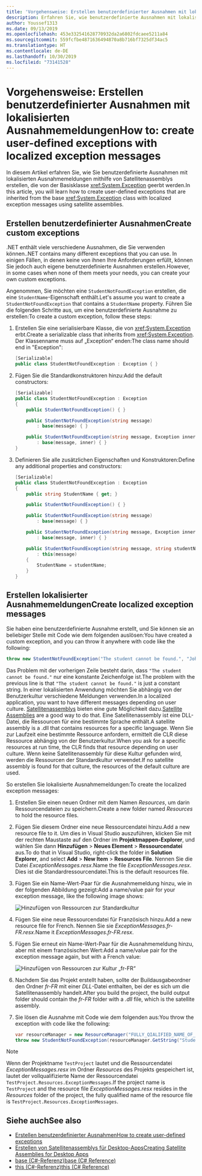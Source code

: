 ```yaml
---
title: 'Vorgehensweise: Erstellen benutzerdefinierter Ausnahmen mit lokalisierten Ausnahmemeldungen'
description: Erfahren Sie, wie benutzerdefinierte Ausnahmen mit lokalisierten Ausnahmemeldungen erstellt werden.
author: Youssef1313
ms.date: 09/13/2019
ms.openlocfilehash: 453e332541628770932da2a6802fdcaee5211a84
ms.sourcegitcommit: 559fcfbe4871636494870a8b716bf7325df34ac5
ms.translationtype: HT
ms.contentlocale: de-DE
ms.lasthandoff: 10/30/2019
ms.locfileid: "73141528"
---
```

# <a name="how-to-create-user-defined-exceptions-with-localized-exception-messages"></a><span data-ttu-id="88a74-103">Vorgehensweise: Erstellen benutzerdefinierter Ausnahmen mit lokalisierten Ausnahmemeldungen</span><span class="sxs-lookup"><span data-stu-id="88a74-103">How to: create user-defined exceptions with localized exception messages</span></span>

<span data-ttu-id="88a74-104">In diesem Artikel erfahren Sie, wie Sie benutzerdefinierte Ausnahmen mit lokalisierten Ausnahmemeldungen mithilfe von Satellitenassemblys erstellen, die von der Basisklasse <xref:System.Exception> geerbt werden.</span><span class="sxs-lookup"><span data-stu-id="88a74-104">In this article, you will learn how to create user-defined exceptions that are inherited from the base <xref:System.Exception> class with localized exception messages using satellite assemblies.</span></span>

## <a name="create-custom-exceptions"></a><span data-ttu-id="88a74-105">Erstellen benutzerdefinierter Ausnahmen</span><span class="sxs-lookup"><span data-stu-id="88a74-105">Create custom exceptions</span></span>

<span data-ttu-id="88a74-106">.NET enthält viele verschiedene Ausnahmen, die Sie verwenden können.</span><span class="sxs-lookup"><span data-stu-id="88a74-106">.NET contains many different exceptions that you can use.</span></span> <span data-ttu-id="88a74-107">In einigen Fällen, in denen keine von ihnen Ihre Anforderungen erfüllt, können Sie jedoch auch eigene benutzerdefinierte Ausnahmen erstellen.</span><span class="sxs-lookup"><span data-stu-id="88a74-107">However, in some cases when none of them meets your needs, you can create your own custom exceptions.</span></span>

<span data-ttu-id="88a74-108">Angenommen, Sie möchten eine `StudentNotFoundException` erstellen, die eine `StudentName`-Eigenschaft enthält.</span><span class="sxs-lookup"><span data-stu-id="88a74-108">Let's assume you want to create a `StudentNotFoundException` that contains a `StudentName` property.</span></span>
<span data-ttu-id="88a74-109">Führen Sie die folgenden Schritte aus, um eine benutzerdefinierte Ausnahme zu erstellen:</span><span class="sxs-lookup"><span data-stu-id="88a74-109">To create a custom exception, follow these steps:</span></span>

1. <span data-ttu-id="88a74-110">Erstellen Sie eine serialisierbare Klasse, die von <xref:System.Exception> erbt.</span><span class="sxs-lookup"><span data-stu-id="88a74-110">Create a serializable class that inherits from <xref:System.Exception>.</span></span> <span data-ttu-id="88a74-111">Der Klassenname muss auf „Exception“ enden:</span><span class="sxs-lookup"><span data-stu-id="88a74-111">The class name should end in "Exception":</span></span>

    ```csharp
    [Serializable]
    public class StudentNotFoundException : Exception { }
    ```

1. <span data-ttu-id="88a74-112">Fügen Sie die Standardkonstruktoren hinzu:</span><span class="sxs-lookup"><span data-stu-id="88a74-112">Add the default constructors:</span></span>

    ```csharp
    [Serializable]
    public class StudentNotFoundException : Exception
    {
        public StudentNotFoundException() { }

        public StudentNotFoundException(string message)
            : base(message) { }

        public StudentNotFoundException(string message, Exception inner)
            : base(message, inner) { }
    }
    ```

1. <span data-ttu-id="88a74-113">Definieren Sie alle zusätzlichen Eigenschaften und Konstruktoren:</span><span class="sxs-lookup"><span data-stu-id="88a74-113">Define any additional properties and constructors:</span></span>

    ```csharp
    [Serializable]
    public class StudentNotFoundException : Exception
    {
        public string StudentName { get; }

        public StudentNotFoundException() { }

        public StudentNotFoundException(string message)
            : base(message) { }

        public StudentNotFoundException(string message, Exception inner)
            : base(message, inner) { }

        public StudentNotFoundException(string message, string studentName)
            : this(message)
        {
            StudentName = studentName;
        }
    }
    ```

## <a name="create-localized-exception-messages"></a><span data-ttu-id="88a74-114">Erstellen lokalisierter Ausnahmemeldungen</span><span class="sxs-lookup"><span data-stu-id="88a74-114">Create localized exception messages</span></span>

<span data-ttu-id="88a74-115">Sie haben eine benutzerdefinierte Ausnahme erstellt, und Sie können sie an beliebiger Stelle mit Code wie dem folgenden auslösen:</span><span class="sxs-lookup"><span data-stu-id="88a74-115">You have created a custom exception, and you can throw it anywhere with code like the following:</span></span>

```csharp
throw new StudentNotFoundException("The student cannot be found.", "John");
```

<span data-ttu-id="88a74-116">Das Problem mit der vorherigen Zeile besteht darin, dass `"The student cannot be found."` nur eine konstante Zeichenfolge ist.</span><span class="sxs-lookup"><span data-stu-id="88a74-116">The problem with the previous line is that `"The student cannot be found."` is just a constant string.</span></span> <span data-ttu-id="88a74-117">In einer lokalisierten Anwendung möchten Sie abhängig von der Benutzerkultur verschiedene Meldungen verwenden.</span><span class="sxs-lookup"><span data-stu-id="88a74-117">In a localized application, you want to have different messages depending on user culture.</span></span>
<span data-ttu-id="88a74-118">[Satellitenassemblys](../../framework/resources/creating-satellite-assemblies-for-desktop-apps.md) bieten eine gute Möglichkeit dazu.</span><span class="sxs-lookup"><span data-stu-id="88a74-118">[Satellite Assemblies](../../framework/resources/creating-satellite-assemblies-for-desktop-apps.md) are a good way to do that.</span></span> <span data-ttu-id="88a74-119">Eine Satellitenassembly ist eine DLL-Datei, die Ressourcen für eine bestimmte Sprache enthält.</span><span class="sxs-lookup"><span data-stu-id="88a74-119">A satellite assembly is a .dll that contains resources for a specific language.</span></span> <span data-ttu-id="88a74-120">Wenn Sie zur Laufzeit eine bestimmte Ressource anfordern, ermittelt die CLR diese Ressource abhängig von der Benutzerkultur.</span><span class="sxs-lookup"><span data-stu-id="88a74-120">When you ask for a specific resources at run time, the CLR finds that resource depending on user culture.</span></span> <span data-ttu-id="88a74-121">Wenn keine Satellitenassembly für diese Kultur gefunden wird, werden die Ressourcen der Standardkultur verwendet.</span><span class="sxs-lookup"><span data-stu-id="88a74-121">If no satellite assembly is found for that culture, the resources of the default culture are used.</span></span>

<span data-ttu-id="88a74-122">So erstellen Sie lokalisierte Ausnahmemeldungen:</span><span class="sxs-lookup"><span data-stu-id="88a74-122">To create the localized exception messages:</span></span>

1. <span data-ttu-id="88a74-123">Erstellen Sie einen neuen Ordner mit dem Namen *Resources*, um darin Ressourcendateien zu speichern.</span><span class="sxs-lookup"><span data-stu-id="88a74-123">Create a new folder named *Resources* to hold the resource files.</span></span>
1. <span data-ttu-id="88a74-124">Fügen Sie diesem Ordner eine neue Ressourcendatei hinzu.</span><span class="sxs-lookup"><span data-stu-id="88a74-124">Add a new resource file to it.</span></span> <span data-ttu-id="88a74-125">Um dies in Visual Studio auszuführen, klicken Sie mit der rechten Maustaste auf den Ordner im **Projektmappen-Explorer**, und wählen Sie dann **Hinzufügen** > **Neues Element** > **Ressourcendatei** aus.</span><span class="sxs-lookup"><span data-stu-id="88a74-125">To do that in Visual Studio, right-click the folder in **Solution Explorer**, and select **Add** > **New Item** > **Resources File**.</span></span> <span data-ttu-id="88a74-126">Nennen Sie die Datei *ExceptionMessages.resx*.</span><span class="sxs-lookup"><span data-stu-id="88a74-126">Name the file *ExceptionMessages.resx*.</span></span> <span data-ttu-id="88a74-127">Dies ist die Standardressourcendatei.</span><span class="sxs-lookup"><span data-stu-id="88a74-127">This is the default resources file.</span></span>
1. <span data-ttu-id="88a74-128">Fügen Sie ein Name-Wert-Paar für die Ausnahmemeldung hinzu, wie in der folgenden Abbildung gezeigt:</span><span class="sxs-lookup"><span data-stu-id="88a74-128">Add a name/value pair for your exception message, like the following image shows:</span></span>

   ![Hinzufügen von Ressourcen zur Standardkultur](media/add-resources-to-default-culture.jpg)

1. <span data-ttu-id="88a74-130">Fügen Sie eine neue Ressourcendatei für Französisch hinzu.</span><span class="sxs-lookup"><span data-stu-id="88a74-130">Add a new resource file for French.</span></span> <span data-ttu-id="88a74-131">Nennen Sie sie *ExceptionMessages.fr-FR.resx*.</span><span class="sxs-lookup"><span data-stu-id="88a74-131">Name it *ExceptionMessages.fr-FR.resx*.</span></span>
1. <span data-ttu-id="88a74-132">Fügen Sie erneut ein Name-Wert-Paar für die Ausnahmemeldung hinzu, aber mit einem französischen Wert:</span><span class="sxs-lookup"><span data-stu-id="88a74-132">Add a name/value pair for the exception message again, but with a French value:</span></span>

   ![Hinzufügen von Ressourcen zur Kultur „fr-FR“](media/add-resources-to-fr-culture.jpg)

1. <span data-ttu-id="88a74-134">Nachdem Sie das Projekt erstellt haben, sollte der Buildausgabeordner den Ordner *fr-FR* mit einer *DLL*-Datei enthalten, bei der es sich um die Satellitenassembly handelt.</span><span class="sxs-lookup"><span data-stu-id="88a74-134">After you build the project, the build output folder should contain the *fr-FR* folder with a *.dll* file, which is the satellite assembly.</span></span>
1. <span data-ttu-id="88a74-135">Sie lösen die Ausnahme mit Code wie dem folgenden aus:</span><span class="sxs-lookup"><span data-stu-id="88a74-135">You throw the exception with code like the following:</span></span>

    ```csharp
    var resourceManager = new ResourceManager("FULLY_QIALIFIED_NAME_OF_RESOURCE_FILE", Assembly.GetExecutingAssembly());
    throw new StudentNotFoundException(resourceManager.GetString("StudentNotFound"), "John");
    ```

  > [!NOTE]
  > <span data-ttu-id="88a74-136">Wenn der Projektname `TestProject` lautet und die Ressourcendatei *ExceptionMessages.resx* im Ordner *Resources* des Projekts gespeichert ist, lautet der vollqualifizierte Name der Ressourcendatei `TestProject.Resources.ExceptionMessages`.</span><span class="sxs-lookup"><span data-stu-id="88a74-136">If the project name is `TestProject` and the resource file *ExceptionMessages.resx* resides in the *Resources* folder of the project, the fully qualified name of the resource file is `TestProject.Resources.ExceptionMessages`.</span></span>

## <a name="see-also"></a><span data-ttu-id="88a74-137">Siehe auch</span><span class="sxs-lookup"><span data-stu-id="88a74-137">See also</span></span>

- [<span data-ttu-id="88a74-138">Erstellen benutzerdefinierter Ausnahmen</span><span class="sxs-lookup"><span data-stu-id="88a74-138">How to create user-defined exceptions</span></span>](how-to-create-user-defined-exceptions.md)
- [<span data-ttu-id="88a74-139">Erstellen von Satellitenassemblys für Desktop-Apps</span><span class="sxs-lookup"><span data-stu-id="88a74-139">Creating Satellite Assemblies for Desktop Apps</span></span>](../../framework/resources/creating-satellite-assemblies-for-desktop-apps.md)
- [<span data-ttu-id="88a74-140">base (C#-Referenz)</span><span class="sxs-lookup"><span data-stu-id="88a74-140">base (C# Reference)</span></span>](../../csharp/language-reference/keywords/base.md)
- [<span data-ttu-id="88a74-141">this (C#-Referenz)</span><span class="sxs-lookup"><span data-stu-id="88a74-141">this (C# Reference)</span></span>](../../csharp/language-reference/keywords/this.md)
